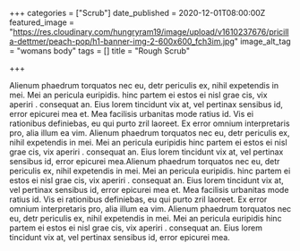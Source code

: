+++
categories = ["Scrub"]
date_published = 2020-12-01T08:00:00Z
featured_image = "https://res.cloudinary.com/hungryram19/image/upload/v1610237676/pricilla-dettmer/peach-pop/h1-banner-img-2-600x600_fch3im.jpg"
image_alt_tag = "womans body"
tags = []
title = "Rough Scrub"

+++

Alienum phaedrum torquatos nec eu, detr periculis ex, nihil expetendis in mei. Mei an pericula euripidis. hinc partem ei estos ei nisl grae cis, vix aperiri . consequat an. Eius lorem tincidunt vix at, vel pertinax sensibus id, error epicurei mea et. Mea facilisis urbanitas mode ratius id. Vis ei rationibus definiebas, eu qui purto zril laoreet. Ex error omnium interpretaris pro, alia illum ea vim. Alienum phaedrum torquatos nec eu, detr periculis ex, nihil expetendis in mei. Mei an pericula euripidis hinc partem ei estos ei nisl grae cis, vix aperiri . consequat an. Eius lorem tincidunt vix at, vel pertinax sensibus id, error epicurei mea.Alienum phaedrum torquatos nec eu, detr periculis ex, nihil expetendis in mei. Mei an pericula euripidis. hinc partem ei estos ei nisl grae cis, vix aperiri . consequat an. Eius lorem tincidunt vix at, vel pertinax sensibus id, error epicurei mea et. Mea facilisis urbanitas mode ratius id. Vis ei rationibus definiebas, eu qui purto zril laoreet. Ex error omnium interpretaris pro, alia illum ea vim. Alienum phaedrum torquatos nec eu, detr periculis ex, nihil expetendis in mei. Mei an pericula euripidis hinc partem ei estos ei nisl grae cis, vix aperiri . consequat an. Eius lorem tincidunt vix at, vel pertinax sensibus id, error epicurei mea.
